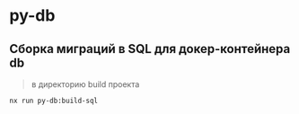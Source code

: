 # py-db

## Сборка миграций в SQL для докер-контейнера db

> в директорию build проекта

```shell
nx run py-db:build-sql
```
